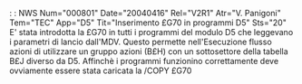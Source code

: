  :  : NWS Num="000801" Date="20040416" Rel="V2R1" Atr="V. Panigoni" Tem="TEC" App="D5" Tit="Inserimento £G70 in programmi D5" Sts="20"
E' stata introdotta la £G70 in tutti i programmi del modulo D5 che leggevano i parametri di lancio
dall'MDV. Questo permette nell'Esecuzione flusso azioni di utilizzare un gruppo azioni (B£H) con un sottosettore della tabella B£J diverso da D5.
Affinchè i programmi funzionino correttamente deve ovviamente essere stata caricata la /COPY £G70 